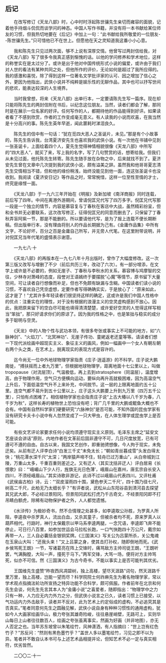 ## 后记

　　在改写修订《天龙八部》时，心中时时浮起陈世骧先生亲切而雍容的面貌，记着他手持烟斗侃侃而谈学问的神态。中国人写作书籍，并没有将一本书献给某位师友的习惯，但我热切地要在《后记》中加上一句：“此书献给我所敬爱的一位朋友--陈世骧先生。”只可惜他已不在世上。但愿他在天之灵知道我这番小小心意。

　　我和陈先生只见过两次面，够不上说有深厚交情。他曾写过两封信给我，对《天龙八部》写了很多令我真正感到惭愧的话。以他的学问修养和学术地位，这样的称誉实在是太过分了。或许是出于他对中国传统形式小说的偏爱，或许由于我们对人世的看法有某种共同之处，但他所作的评价，无论如何是超过了我所应得的。我的感激和喜悦，除了得到这样一位著名文学批评家的认可、因之增加了信心之外，更因为他指出，武侠小说并不纯粹是娱乐性的无聊作品，其中也可以抒写世间的悲欢，能表达较深的人生境界。

　　当时我曾想，将来《天龙八部》出单行本，一定要请陈先生写一篇序。现在却只能将陈先生的两封信附在书后，以纪念这位朋友。当然，读者们都会了解，那同时是在展示一位名家的好评。任何写作的人，都期待他的作品能得到好评。如果读者看了不感到欣赏，作者的工作变成毫无意义。有人读我的小说而欢喜，在我当然是十分高兴的事。陈先生英年早逝，闻此噩耗时涕泪良久。

　　陈先生的信中有一句话：“犹在觅四大恶人之圣诞片，未见。”那是有个小故事的，陈先生告诉我，台湾夏济安先生也喜欢我的武侠小说。有一次他在书铺中见到一张圣诞卡，上面绘着四个人，夏先生觉得神情相貌很像《天龙八部》中所写的“四大恶人”，就买了来，写上我的名字，写了几句赞赏的话，想寄给我。但我们从未见过面，他托陈先生转寄。陈先生随手放在杂物之中，后来就找不到了。夏济安先生曾在文章中几次提到我的武侠小说，颇有溢美之辞。虽然我和他哥哥夏志清先生交情相当不错，但和他的缘份稍浅，始终没能见到他一面，连这张圣诞卡也没收到。我阅读《夏济安日记》等作品之时，常常惋惜，这样一位至性至情的才士，终究是缘悭一面。

　　《天龙八部》于一九六三年开始在《明报》及新加坡《南洋商报》同时连载，前后写了四年。中间在离港外游期间，曾请倪匡兄代写了四万多字。倪匡兄代写那一段是一个独立的情节，内容是慕容复与丁春秋在客店中大战，虽然精彩纷呈，但和全书并无必要联系，这次改写修正，征得倪匡兄的同意而删去了，只保留了丁春秋弄盲阿紫一节，那是不能删的。所以要请他代写，是为了报上连载不便长期断稿。但出版单行本，没有理由将别人的作品长期据为己有。《金庸作品集》中所有文字，不论好坏，百分之百是金庸自己所写，并无旁人代笔。在这里附带说明，并对倪匡兄当年代笔的盛情表示谢意。

　　一九七八·十

　　《天龙八部》的再版本在一九七八年十月出版时，曾作了大幅度修改。这一次第三版又改写与增删了不少（前后共历三年，改动了六次）。有一部分增添，在文学上或许是不必要的，例如无崖子、丁春秋与李秋水的关系，慕容博与鸠摩智的交往，少林寺对萧峰的态度，段誉对王语嫣终于要摆脱“心魔”等情节，原书留下大量空间，可让读者自行想像而补足，但也不免颇有缺漏与含糊。中国读者们读小说的习惯，不喜欢自己凭空虚想，定要作者写得确确实实，于是放心了：“原来如此，这才是了！”尤其许多年轻读者们很坚持这样的确定，这或许是我们中国人性格中的优点：注重实在的理性，对于没有根据的浪漫主义的空灵虚构感到不放心。因此，我把原来留下的空白尽可能也填得清清楚楚，或许爱好空灵的人觉得这样写相当“笨拙”，那只好请求你们的原谅了。因为我的性格之中，也是笨拙与稳实的成分多于聪明与空灵。

　　《天龙》中的人物个性与武功本领，有很多夸张或事实上不可能的地方，如“六脉神剑”、“火焰刀”、“北冥神功”、无崖子传功、童姥返老还童等等。请读者们想一下现代派绘画中超现实主义、象征主义的画风，例如一幅画中一个女人有朝左朝右两个头之类，在艺术上，脱离现实的表现方式是容许的。

　　迄今尚无一位中外地球物理学家指责《庄子·逍遥游》的不科学。庄子说大鹏南徙，“搏扶摇而上者九万里”，但根据地球物理学，距离地面十七公里以上，叫做tropopause（对流层顶），气温极低，再上去到stratosphere（同温层），温度增高，由于物理作用，空气只方便横向运动，要纵向再升高就极困难，因为高温空气上升后，下面低温空气升不上来补充，中间脱节。这一层的上限离地面约五十公里。连空气都不易升到五十公里以上，庄子这头大鹏要上升到九万里（四万五千公里），只怕有点困难了。相信植物学家也会指责庄子说“上古大椿以八千岁为春，八千岁为秋”，这样长寿的植物世上恐怕没有吧；背广几千里的大鹏或鲲鱼大概也不会有。中国有自然科学家们硬要研究“六脉神剑”是否可能，不知外国的昆虫学家有没有研究卡夫卡小说中有人忽然变成了一只大甲虫，在人体生理学或昆虫学上是否可能。

　　有些文艺评论家要求任何小说均须遵守现实主义原则。毛泽东主席之“延安文艺座谈会讲话”原则，内地作者在文革前后固非遵守不可，几日尺度放宽，已有可遵可不遵的自由。自古以来，我国文艺创作，即重驰骋想像，今人拘于现实，未免迂矣。从前有迂人评李白诗“白发三千丈”未免太长；“朝如青丝暮成雪”头发白得太快；“桃花潭水深千尺”太深；“两岸猿声啼不住，轻舟已过万重山”，从白帝城到江陵，万重山太多，千重百重则差近之。又有迂人（其实沈括非迂人）评白居易《长恨歌》曰：“‘峨嵋山下少人行，旌旗无光日色薄’，峨眉山在嘉州，唐玄宗自长安入四川，不须经峨眉山。”其实诗歌非游记，此诗不过以峨眉山代表四川。又评杜甫《武侯庙古柏》诗，云：“‘双皮溜雨四十围，黛色参天二千尺’，四十围乃径七尺，树高二千尺，此柏无乃太细长乎？”有评者说，武松从山东阳谷县到清河县去探望其兄武大郎，不必经过景阳冈。但景阳冈武松打虎乃千古奇文，不经景阳冈即不打吊睛白额虎，除稀有动物保护者之外，人人都觉遗憾。

　　《水浒传》为极妙奇书，然不合情理之处甚多，如李逵取公孙胜，为罗真人所阻，李逵夜中杀罗真人，流出白血，又杀其童子，但被杀者均不死，原来罗真人以葫芦相代。行路时，神行太保戴宗以甲马系李逵两腿，一念咒语，李逵即飞奔不能停止，可日行八百里，如参加世运会马拉松长跑，一口气快跑四十万公尺，戴宗如再带一人，三人自必囊括金银铜奖牌。《三国演义》写关公为吕蒙所杀，关公鬼魂在玉泉山大叫：“还我头来！”又上吕蒙之身，使其击打孙权，随即倒地而死。《武乡侯骂死王朗》一节，写诸葛亮在阵上交锋时，痛骂敌方主帅司徒王朗，“王朗听罢，气满胸膛，大叫一声，撞死于马下。”两军交锋，大骂一场，便将对方主帅骂死，似亦不可信。然《三国演义》为古今奇书，不能以事实上是否可能判其优劣。

　　王国维先生盛赞“昨夜西风凋碧树，独上高楼，望尽天涯路”词句，然天涯路千里万里，独上高楼，岂能一望而尽？科学院院士何祚麻先生为著名物理学家，常以学术观点指摘法轮功所宣扬之特异功能不合科学，颇可佩服。作者前年在北京和何先生会谈，何先生先言其本人为“金庸小说”之喜爱者，随即指出：“物理学中之力只有一种，人力应无内力外力之分，但武侠小说言之已久，读者习惯上已接受，以气功运内力外击敌手，读者并不反对，此为艺术上约定俗成的虚构，不必追究其是否真实。”笔者同意何先生之圆融见解，武侠小说自身有种种习惯性的通用虚构，犹如今人大画家绘画华山，极力夸张其雄奇险峻，往往悬崖峭壁，无路可上，实则华山每日上山者往往数百人，绘画之夸张虽离事实，然画为好画（并非地图），亦无人否定之也。当年苏东坡曾以朱笔绘竹，风神潇洒，有人指摘曰：“世上岂有红色竹子？”苏反问：“然则有黑色墨竹乎？”盖世人多以墨笔绘竹，习见之即不以为异。笔者并不敢自认本书可与上述艺术品相提并论，但知艺术不必一定与真实相符，优劣皆然。

　　二〇〇二·十一